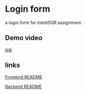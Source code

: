 # Login form 
a login form for intelliSQR assignment

## Demo video
[link](https://drive.google.com/file/d/11QTZNzhSL5BjYuu33KBdd-EQssfncXTR/view?usp=sharing)

## links
[Frontend README](frontend/README.md)

[Backend README](backend/README.md)
